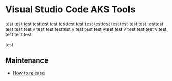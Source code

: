 # Visual Studio Code AKS Tools

test
test
test
testtest
test
testtest
test
test
testtest
test
test
test
test
testtest
test
test
test
v
test
test
testtest
v
test
test
test
vtest
test
v
test
test
test
v
test
test
test
test

 test
 
## Maintenance

* [How to release](maintenance/README.md)

